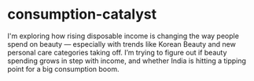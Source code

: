 # consumption-catalyst
I'm exploring how rising disposable income is changing the way people spend on beauty — especially with trends like Korean Beauty and new personal care categories taking off. I’m trying to figure out if beauty spending grows in step with income, and whether India is hitting a tipping point for a big consumption boom.
